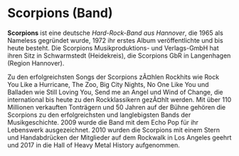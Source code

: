 # Scorpions (Band)

**Scorpions** ist eine deutsche *Hard-Rock-Band aus Hannover*, die 1965 als Nameless gegründet wurde, 1972 ihr erstes Album veröffentlichte und bis heute besteht. Die Scorpions Musikproduktions- und Verlags-GmbH hat ihren Sitz in Schwarmstedt (Heidekreis), die Scorpions GbR in Langenhagen (Region Hannover).

Zu den erfolgreichsten Songs der Scorpions zÃ¤hlen Rockhits wie Rock You Like a Hurricane, The Zoo, Big City Nights, No One Like You und Balladen wie Still Loving You, Send me an Angel und Wind of Change, die international bis heute zu den Rockklassikern gezÃ¤hlt werden. Mit über 110 Millionen verkauften Tonträgern und 50 Jahren auf der Bühne gehören die Scorpions zu den erfolgreichsten und langlebigsten Bands der Musikgeschichte. 2009 wurde die Band mit dem Echo Pop für ihr Lebenswerk ausgezeichnet. 2010 wurden die Scorpions mit einem Stern und Handabdrücken der Mitglieder auf dem Rockwalk in Los Angeles geehrt und 2017 in die Hall of Heavy Metal History aufgenommen.
